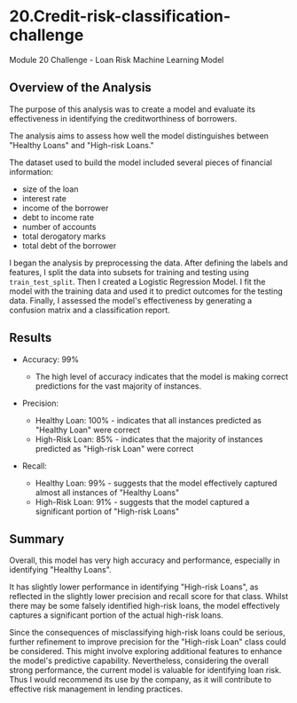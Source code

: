 # 20.Credit-risk-classification-challenge
Module 20 Challenge - Loan Risk Machine Learning Model

## Overview of the Analysis
The purpose of this analysis was to create a model and evaluate its effectiveness in identifying the creditworthiness of borrowers. 

The analysis aims to assess how well the model distinguishes between "Healthy Loans" and "High-risk Loans."

The dataset used to build the model included several pieces of financial information:
- size of the loan
- interest rate
- income of the borrower
- debt to income rate
- number of accounts
- total derogatory marks
- total debt of the borrower 

I began the analysis by preprocessing the data. After defining the labels and features, I split the data into subsets for training and testing using `train_test_split`.
Then I created a Logistic Regression Model. I fit the model with the training data and used it to predict outcomes for the testing data. Finally, I assessed the model's effectiveness by generating a confusion matrix and a classification report. 

## Results
- Accuracy: 99%
    - The high level of accuracy indicates that the model is making correct predictions for the vast majority of instances.

- Precision: 
    - Healthy Loan: 100% - indicates that all instances predicted as "Healthy Loan" were correct
    - High-Risk Loan: 85% - indicates that the majority of instances predicted as "High-risk Loan" were correct

- Recall:
    - Healthy Loan: 99% - suggests that the model effectively captured almost all instances of "Healthy Loans"
    - High-Risk Loan: 91% - suggests that the model captured a significant portion of "High-risk Loans"

## Summary
Overall, this model has very high accuracy and performance, especially in identifying "Healthy Loans". 

It has slightly lower performance in identifying "High-risk Loans", as reflected in the slightly lower precision and recall score for that class. Whilst there may be some falsely identified high-risk loans, the model effectively captures a significant portion of the actual high-risk loans.

Since the consequences of misclassifying high-risk loans could be serious, further refinement to improve precision for the "High-risk Loan" class could be considered. This might involve exploring additional features to enhance the model's predictive capability. Nevertheless, considering the overall strong performance, the current model is valuable for identifying loan risk. Thus I would recommend its use by the company, as it will contribute to effective risk management in lending practices.